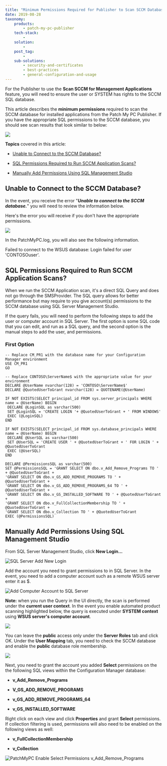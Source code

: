 ```yaml
---
title: "Minimum Permissions Required for Publisher to Scan SCCM Database"
date: 2019-08-28
taxonomy:
    products:
        - patch-my-pc-publisher
    tech-stack:
        - 
    solution:
        - 
    post_tag:
        - 
    sub-solutions:
        - security-and-certificates
        - best-practices
        - general-configuration-and-usage
---
```


For the Publisher to use the **Scan SCCM for Management Applications** feature, you will need to ensure the user or SYSTEM has rights to the SCCM SQL database.

This article describes the **minimum permissions** required to scan the SCCM database for installed applications from the Patch My PC Publisher. If you have the appropriate SQL permissions to the SCCM database, you should see scan results that look similar to below:

![](/_images/ConfigMgrDBScan.png)

**Topics** covered in this article:

- [Unable to Connect to the SCCM Database?](#topic1)

- [SQL Permissions Required to Run SCCM Application Scans?](#topic2)

- [Manually Add Permissions Using SQL Management Studio](#topic3)

## Unable to Connect to the SCCM Database?

In the event, you receive the error "_**Unable to connect to the SCCM database.**_" you will need to review the information below.

Here's the error you will receive if you don't have the appropriate permissions.

![](/_images/ConfigMgrDBScan_ConnectionError.png)

In the PatchMyPC.log, you will also see the following information.

Failed to connect to the WSUS database: Login failed for user 'CONTOSOuser'.

## SQL Permissions Required to Run SCCM Application Scans?

When we run the SCCM Application scan, it's a direct SQL Query and does not go through the SMSProvider. The SQL query allows for better performance but may require to you give account(s) permissions to the SCCM database using SQL Server Management Studio.

If the query fails, you will need to perform the following steps to add the user or computer account in SQL Server. The first option is some SQL code that you can edit, and run as a SQL query, and the second option is the manual steps to add the user, and permissions.

### First Option

```
-- Replace CM_PR1 with the database name for your Configuration Manager environment
USE CM_PR1
GO

-- Replace CONTOSO\ServerName$ with the appropriate value for your environment
DECLARE @UserName nvarchar(128) = 'CONTOSO\ServerName$'
DECLARE @QuotedUserToGrant nvarchar(128) = QUOTENAME(@UserName)

IF NOT EXISTS(SELECT principal_id FROM sys.server_principals WHERE name = @UserName) BEGIN
 DECLARE @LoginSQL as varchar(500)
 SET @LoginSQL = 'CREATE LOGIN '+ @QuotedUserToGrant + ' FROM WINDOWS'
 EXEC (@LoginSQL)
END

IF NOT EXISTS(SELECT principal_id FROM sys.database_principals WHERE name = @UserName) BEGIN
 DECLARE @UserSQL as varchar(500)
 SET @UserSQL = 'CREATE USER ' + @QuotedUserToGrant + ' FOR LOGIN ' + @QuotedUserToGrant
 EXEC (@UserSQL)
END

DECLARE @PermissionsSQL as varchar(500)
SET @PermissionsSQL = 'GRANT SELECT ON dbo.v_Add_Remove_Programs TO ' + @QuotedUserToGrant +
'GRANT SELECT ON dbo.v_GS_ADD_REMOVE_PROGRAMS TO ' + @QuotedUserToGrant +
'GRANT SELECT ON dbo.v_GS_ADD_REMOVE_PROGRAMS_64 TO ' + @QuotedUserToGrant +
'GRANT SELECT ON dbo.v_GS_INSTALLED_SOFTWARE TO ' + @QuotedUserToGrant +
'GRANT SELECT ON dbo.v_FullCollectionMembership TO ' + @QuotedUserToGrant +
'GRANT SELECT ON dbo.v_Collection TO ' + @QuotedUserToGrant
EXEC (@PermissionsSQL)
```

## Manually Add Permissions Using SQL Management Studio

From SQL Server Management Studio, click **New Login...**

![SQL Server Add New Login](/_images/SQL-Server-Add-New-Login.png "SQL Server Add New Login")

Add the account you need to grant permissions to in SQL Server. In the event, you need to add a computer account such as a remote WSUS server enter it as $.

![Add Computer Account to SQL Server](/_images/Add-Computer-Account-to-SQL-Server.png "Add Computer Account to SQL Server")

**Note:** when you run the Query in the UI directly, the scan is performed under the **current user context**. In the event you enable automated product scanning highlighted below, the query is executed under **SYSTEM context** using **WSUS server's computer account**.

![](/_images/ConfigMgrDBScan_AutoEnable.png)

You can leave the **public** access only under the **Server Roles** tab and click OK. Under the **User Mapping** tab, you need to check the SCCM database and enable the **public** database role membership.

![](/_images/membership.png)

Next, you need to grant the account you added **Select** permissions on the the following SQL views within the Configuration Manager database:

- **v\_Add\_Remove\_Programs**

- **V\_GS\_ADD\_REMOVE\_PROGRAMS**

- **v\_GS\_ADD\_REMOVE\_PROGRAMS\_64**

- **v\_GS\_INSTALLED\_SOFTWARE**

Right click on each view and click **Properties** and grant **Select** permissions. If collection filtering is used, permissions will also need to be enabled on the following views as well:

- **v\_FullCollectionMembership**

- **v\_Collection**

![PatchMyPC Enable Select Permissions v_Add_Remove_Programs](/_images/PatchMyPC-Enable-Select-Permissions-v_Add_Remove_Programs.png "PatchMyPC Enable Select Permissions v_Add_Remove_Programs")